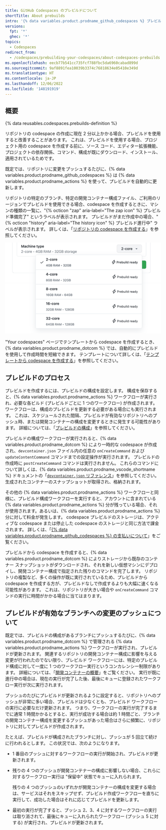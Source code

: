 ```yaml
---
title: GitHub Codespaces のプレビルドについて
shortTitle: About prebuilds
intro: '{% data variables.product.prodname_github_codespaces %} プレビルドは、大規模または複雑なリポジトリの新しい codespace の作成を高速化するのに役立ちます。'
versions:
  fpt: '*'
  ghec: '*'
topics:
  - Codespaces
redirect_from:
  - /codespaces/prebuilding-your-codespaces/about-codespaces-prebuilds
ms.openlocfilehash: eecb77b541cc735fcf788fbc5da6960cabad899d
ms.sourcegitcommit: 9af8891fea10039b3374c76818634e05410e349d
ms.translationtype: HT
ms.contentlocale: ja-JP
ms.lasthandoff: 12/06/2022
ms.locfileid: '148191919'
---
```

## 概要

{% data reusables.codespaces.prebuilds-definition %}

リポジトリの codespace の作成に現在 2 分以上かかる場合、プレビルドを使用すると改善することがあります。 これは、プレビルドを使用する場合、プロジェクト用の codespace を作成する前に、ソース コード、エディター拡張機能、プロジェクトの依存関係、コマンド、構成が既にダウンロード、インストール、適用されているためです。 

既定では、リポジトリに変更をプッシュするたびに、{% data variables.product.prodname_github_codespaces %} は {% data variables.product.prodname_actions %} を使って、プレビルドを自動的に更新します。

リポジトリの特定のブランチ、特定の開発コンテナー構成ファイル、ご利用のリージョンでプレビルドを使用できる場合、codespace を作成するときに、マシンの種類の一覧に、"{% octicon "zap" aria-label="The zap icon" %} プレビルド準備完了" というラベルが表示されます。 プレビルドがまだ作成中の場合、"{% octicon "history" aria-label="The history icon" %} プレビルド進行中" ラベルが表示されます。 詳しくは、「[リポジトリの codespace を作成する](/codespaces/developing-in-codespaces/creating-a-codespace-for-a-repository#creating-a-codespace-for-a-repository)」を参照してください。

![コンピューターの種類を選択するためのダイアログ ボックス](/assets/images/help/codespaces/choose-custom-machine-type.png)

"Your codespaces" ページでテンプレートから codespace を作成するとき、{% data variables.product.prodname_dotcom %} では、自動的にプレビルドを使用して作成時間を短縮できます。 テンプレートについて詳しくは、「[テンプレートから codespace を作成する](/codespaces/developing-in-codespaces/creating-a-codespace-from-a-template)」を参照してください。

## プレビルドのプロセス

プレビルドを作成するには、プレビルドの構成を設定します。 構成を保存すると、{% data variables.product.prodname_actions %} ワークフローが実行され、必要な各ビルド (プレビルドごとに 1 つのワークフロー) が作成されます。 ワークフローは、構成のプレビルドを更新する必要がある場合にも実行されます。 これは、スケジュールされた間隔、プレビルドが有効なリポジトリへのプッシュ時、または開発コンテナーの構成を変更するときに発生する可能性があります。 詳細については、「[プレビルドの構成](/codespaces/prebuilding-your-codespaces/configuring-prebuilds#configuring-prebuilds)」を参照してください。  

プレビルドの構成ワークフローが実行されると、{% data variables.product.prodname_dotcom %} により一時的な codespace が作成され、`devcontainer.json` ファイル内の任意の `onCreateCommand` および `updateContentCommand` コマンドまでの設定操作が実行されます。 プレビルドの作成時に `postCreateCommand` コマンドは実行されません。 これらのコマンドについて詳しくは、{% data variables.product.prodname_vscode_shortname %} ドキュメントの「[`devcontainer.json` リファレンス](https://code.visualstudio.com/docs/remote/devcontainerjson-reference#_devcontainerjson-properties)」を参照してください。 生成されたコンテナーのスナップショットが取得され、格納されます。

その他の {% data variables.product.prodname_actions %} ワークフローと同様に、プレビルド構成ワークフローを実行すると、アカウントに含まれている {% data variables.product.prodname_actions %} 分が残っている場合、それが使用されます。あるいは、{% data variables.product.prodname_actions %} 分に対して料金が発生します。 codespace プレビルドのストレージは、アクティブな codespace または停止した codespace のストレージと同じ方法で課金されます。 詳しくは、「[{% data variables.product.prodname_github_codespaces %} の支払いについて](/billing/managing-billing-for-github-codespaces/about-billing-for-github-codespaces#billing-for-codespaces-prebuilds)」をご覧ください。

プレビルドから codespace を作成すると、{% data variables.product.prodname_dotcom %} によりストレージから既存のコンテナー スナップショットがダウンロードされ、それを新しい仮想マシンにデプロイし、開発コンテナー構成で指定された残りのコマンドを完了します。 リポジトリの複製など、多くの操作が既に実行されているため、プレビルドから codespace を作成する方が、プレビルドなしで作成するよりも大幅に速くなる可能性があります。 これは、リポジトリが大きい場合や `onCreateCommand` コマンドの実行に時間がかかる場合に当てはまります。

## プレビルドが有効なブランチへの変更のプッシュについて

既定では、プレビルドの構成があるブランチにプッシュするたびに、{% data variables.product.prodname_dotcom %} で管理される {% data variables.product.prodname_actions %} ワークフローが実行され、プレビルドが更新されます。 関連するリポジトリの開発コンテナー構成に影響を与える変更が行われたのでない限り、プレビルド ワークフローには、特定のプレビルド構成に対して一度に 1 つのワークフロー実行というコンカレンシー制限があります。 詳細については、「[開発コンテナーの概要](/codespaces/setting-up-your-project-for-codespaces/introduction-to-dev-containers)」をご覧ください。 実行が既に進行中の場合は、現在の実行が完了した後、最後にキューに登録されたワークフロー実行が次に実行されます。 

プッシュのたびにプレビルドが更新されるように設定すると、リポジトリへのプッシュが非常に多い場合、プレビルドは少なくとも、プレビルド ワークフローの実行に必要なだけ更新されます。 つまり、ワークフローの実行が完了するまでに通常 1 時間かかるとすると、実行が成功する場合は約 1 時間ごと、ブランチの開発コンテナー構成を変更するプッシュがあった場合はさらに頻繁に、リポジトリに対してプレビルドが作成されます。

たとえば、プレビルドが構成されたブランチに対し、プッシュが 5 回立て続けに行われるとします。 この状況では、次のようになります。

* 1 番目のプッシュに対するワークフローの実行が開始され、プレビルドが更新されます。
* 残りの 4 つのプッシュが開発コンテナーの構成に影響しない場合、これらに対するワークフロー実行は "保留中" 状態でキューに入れられます。 
  
  残りの 4 つのプッシュのいずれかが開発コンテナーの構成を変更する場合は、サービスはそれをスキップせず、プレビルド作成ワークフローを直ちに実行して、成功した場合はそれに応じてプレビルドを更新します。 

* 最初の実行が完了すると、プッシュ 2、3、4 に対するワークフローの実行は取り消されて、最後にキューに入れられたワークフロー (プッシュ 5 に対する) が実行され、プレビルドが更新されます。 
